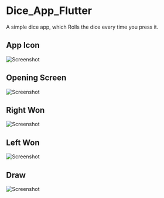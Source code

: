 # Dice_App_Flutter
A simple dice app, which Rolls the dice every time you press it.

<p align="center" width="100%">

## App Icon
![Screenshot](ImageDice/Screenshot_20221222_103019.png)

## Opening Screen
![Screenshot](ImageDice/Screenshot_20221222_102853.png)

## Right Won
![Screenshot](ImageDice/Screenshot_20221222_102908.png)

## Left Won
![Screenshot](ImageDice/Screenshot_20221222_102921.png)

## Draw
![Screenshot](ImageDice/Screenshot_20221222_103002.png)

</p>
